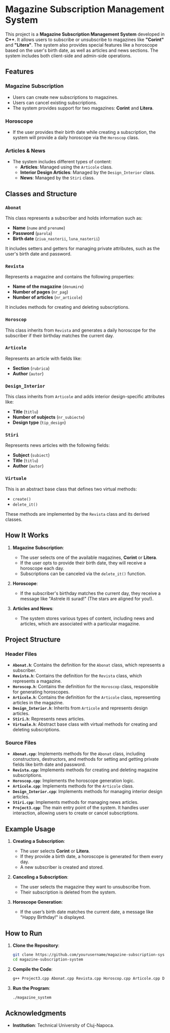 # Magazine Subscription Management System

This project is a **Magazine Subscription Management System** developed in **C++**. It allows users to subscribe or unsubscribe to magazines like **"Corint"** and **"Litera"**. The system also provides special features like a horoscope based on the user's birth date, as well as articles and news sections. The system includes both client-side and admin-side operations.

## Features

### Magazine Subscription
- Users can create new subscriptions to magazines.
- Users can cancel existing subscriptions.
- The system provides support for two magazines: **Corint** and **Litera**.

### Horoscope
- If the user provides their birth date while creating a subscription, the system will provide a daily horoscope via the `Horoscop` class.

### Articles & News
- The system includes different types of content:
  - **Articles**: Managed using the `Articole` class.
  - **Interior Design Articles**: Managed by the `Design_Interior` class.
  - **News**: Managed by the `Stiri` class.

## Classes and Structure

### `Abonat`
This class represents a subscriber and holds information such as:
- **Name** (`nume` and `prenume`)
- **Password** (`parola`)
- **Birth date** (`ziua_nasterii`, `luna_nasterii`)

It includes setters and getters for managing private attributes, such as the user's birth date and password.

### `Revista`
Represents a magazine and contains the following properties:
- **Name of the magazine** (`denumire`)
- **Number of pages** (`nr_pag`)
- **Number of articles** (`nr_articole`)

It includes methods for creating and deleting subscriptions.

### `Horoscop`
This class inherits from `Revista` and generates a daily horoscope for the subscriber if their birthday matches the current day.

### `Articole`
Represents an article with fields like:
- **Section** (`rubrica`)
- **Author** (`autor`)

### `Design_Interior`
This class inherits from `Articole` and adds interior design-specific attributes like:
- **Title** (`titlu`)
- **Number of subjects** (`nr_subiecte`)
- **Design type** (`tip_design`)

### `Stiri`
Represents news articles with the following fields:
- **Subject** (`subiect`)
- **Title** (`titlu`)
- **Author** (`autor`)

### `Virtuale`
This is an abstract base class that defines two virtual methods:
- `create()`
- `delete_it()`

These methods are implemented by the `Revista` class and its derived classes.

## How It Works

1. **Magazine Subscription**:
   - The user selects one of the available magazines, **Corint** or **Litera**.
   - If the user opts to provide their birth date, they will receive a horoscope each day.
   - Subscriptions can be canceled via the `delete_it()` function.

2. **Horoscope**:
   - If the subscriber's birthday matches the current day, they receive a message like "Astrele iti surad!" (The stars are aligned for you!).

3. **Articles and News**:
   - The system stores various types of content, including news and articles, which are associated with a particular magazine.

## Project Structure

### Header Files
- **`Abonat.h`**: Contains the definition for the `Abonat` class, which represents a subscriber.
- **`Revista.h`**: Contains the definition for the `Revista` class, which represents a magazine.
- **`Horoscop.h`**: Contains the definition for the `Horoscop` class, responsible for generating horoscopes.
- **`Articole.h`**: Contains the definition for the `Articole` class, representing articles in the magazine.
- **`Design_Interior.h`**: Inherits from `Articole` and represents design articles.
- **`Stiri.h`**: Represents news articles.
- **`Virtuale.h`**: Abstract base class with virtual methods for creating and deleting subscriptions.

### Source Files
- **`Abonat.cpp`**: Implements methods for the `Abonat` class, including constructors, destructors, and methods for setting and getting private fields like birth date and password.
- **`Revista.cpp`**: Implements methods for creating and deleting magazine subscriptions.
- **`Horoscop.cpp`**: Implements the horoscope generation logic.
- **`Articole.cpp`**: Implements methods for the `Articole` class.
- **`Design_Interior.cpp`**: Implements methods for managing interior design articles.
- **`Stiri.cpp`**: Implements methods for managing news articles.
- **`Project3.cpp`**: The main entry point of the system. It handles user interaction, allowing users to create or cancel subscriptions.

## Example Usage

1. **Creating a Subscription**:
    - The user selects **Corint** or **Litera**.
    - If they provide a birth date, a horoscope is generated for them every day.
    - A new subscriber is created and stored.

2. **Canceling a Subscription**:
    - The user selects the magazine they want to unsubscribe from.
    - Their subscription is deleted from the system.

3. **Horoscope Generation**:
    - If the user’s birth date matches the current date, a message like "Happy Birthday!" is displayed.

## How to Run

1. **Clone the Repository**:
    ```bash
    git clone https://github.com/yourusername/magazine-subscription-system.git
    cd magazine-subscription-system
    ```

2. **Compile the Code**:
    ```bash
    g++ Project3.cpp Abonat.cpp Revista.cpp Horoscop.cpp Articole.cpp Design_Interior.cpp Stiri.cpp -o magazine_system
    ```

3. **Run the Program**:
    ```bash
    ./magazine_system
    ```


## Acknowledgments

- **Institution**: Technical University of Cluj-Napoca.
